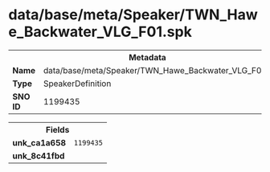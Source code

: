 <h1>data/base/meta/Speaker/TWN_Hawe_Backwater_VLG_F01.spk</h1><table><tr><th colspan="100%">Metadata</th></tr><tr><td><b>Name</b></td><td>data/base/meta/Speaker/TWN_Hawe_Backwater_VLG_F01.spk</td></tr><tr><td><b>Type</b></td><td>SpeakerDefinition</td></tr><tr><td><b>SNO ID</b></td><td>1199435</td></tr></table>

<table><tr><th colspan="100%">Fields</th></tr><tr><td><b>unk_ca1a658</b></td><td><code>1199435</code></td></tr><tr><td><b>unk_8c41fbd</b></td><td></td></tr></table>

